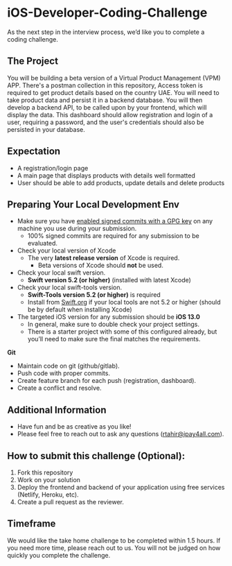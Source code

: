 # iOS-Developer-Coding-Challenge
As the next step in the interview process, we’d like you to complete a coding challenge.

## The Project

You will be building a beta version of a Virtual Product Management (VPM) APP. There's a postman collection in this repository, Access token is required to get product details based on the country UAE. You will need to take product data and persist it in a backend database. You will then develop a backend API, to be called upon by your frontend, which will display the data. This dashboard should allow registration and login of a user, requiring a password, and the user's credentials should also be persisted in your database.

## Expectation

* A registration/login page
* A main page that displays products with details well formatted 
* User should be able to add products, update details and delete products 

## Preparing Your Local Development Env

- Make sure you have [enabled signed commits with a GPG key](#signed-commits-with-gpg) on any machine you use during your submission. 
	- 100% signed commits are required for any submission to be evaluated.
- Check your local version of Xcode
	- The very **latest release version** of Xcode is required.
		- Beta versions of Xcode should **not** be used.
- Check your local swift version.
	- **Swift version 5.2 (or higher)** (installed with latest Xcode)
- Check your local swift-tools version.
	- **Swift-Tools version 5.2 (or higher)** is required
	- Install from [Swift.org](https://swift.org) if your local tools are not 5.2 or higher (should be by default when installing Xcode)
- The targeted iOS version for any submission should be **iOS 13.0**
	- In general, make sure to double check your project settings.
	- There is a starter project with some of this configured already, but you’ll need to make sure the final matches the requirements.


**Git**
* Maintain code on git (github/gitlab).
* Push code with proper commits.
* Create feature branch for each push (registration, dashboard).
* Create a conflict and resolve.

  
## Additional Information
* Have fun and be as creative as you like!
* Please feel free to reach out to ask any questions (rtahir@ipay4all.com).

## How to submit this challenge (Optional):
1. Fork this repository
2. Work on your solution
3. Deploy the frontend and backend of your application using free services (Netlify, Heroku, etc).
4. Create a pull request as the reviewer.

## Timeframe

We would like the take home challenge to be completed within 1.5 hours. If you need more time, please reach out to us. You will not be judged on how quickly you complete the challenge.
